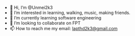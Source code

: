- 👋 Hi, I’m @Unmei2k3
- 👀 I’m interested in learning, walking, music, making friends.
- 🌱 I’m currently learning software engineering
- 💞️ I’m looking to collaborate on FPT
- 📫 How to reach me my email: lapthd2k3@gmail.com

<!---
Unmei2k3/Unmei2k3 is a ✨ special ✨ repository because its `README.md` (this file) appears on your GitHub profile.
You can click the Preview link to take a look at your changes.
--->
